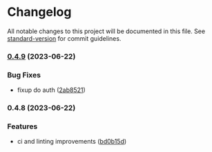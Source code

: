 # Changelog

All notable changes to this project will be documented in this file. See [standard-version](https://github.com/conventional-changelog/standard-version) for commit guidelines.

### [0.4.9](https://github.com/Foundry-Metalworks/metalworks-client/compare/v0.4.8...v0.4.9) (2023-06-22)


### Bug Fixes

* fixup do auth ([2ab8521](https://github.com/Foundry-Metalworks/metalworks-client/commit/2ab852158472d56ad69cd8ae6e80715a01d69254))

### 0.4.8 (2023-06-22)


### Features

* ci and linting improvements ([bd0b15d](https://github.com/Foundry-Metalworks/metalworks-client/commit/bd0b15d7c847ed429a4a8b7b015cf9e53e7cd4c7))
